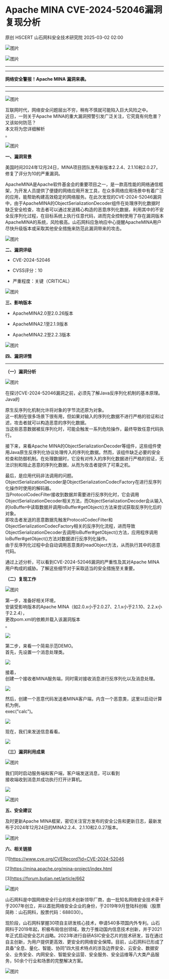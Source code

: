 #  Apache MINA CVE-2024-52046漏洞复现分析   
原创 HSCERT  山石网科安全技术研究院   2025-03-02 02:00  
  
![图片](https://mmbiz.qpic.cn/sz_mmbiz_gif/NGIAw2Z6vnLzibrp7C4HmazCNIQXMJIRxvbibNMMmxDGrTN0Z9ibYzXnSNKobTzADCPgdo1b7ukKNARFEicHqQiajWw/640?wx_fmt=gif&from=appmsg&tp=wxpic&wxfrom=13&wx_lazy=1&wx_co=1 "")  
  
  
![图片](https://mmbiz.qpic.cn/mmbiz_png/NGIAw2Z6vnLSsTccx7j0fJVU0OOoqKA8Jb8ZACqDjPdMzgicp2SzdZ19mFnVcBO53s1uA2cSfarQkwibVUeCeH9w/640?wx_fmt=other&wxfrom=5&wx_lazy=1&wx_co=1&tp=webp "")  
  
  
****  
****  
**网络安全警报！Apache MINA 漏洞来袭。**  
  
****  
****  
![图片](https://mmbiz.qpic.cn/mmbiz_jpg/NGIAw2Z6vnLKuKAwMiaYedpTAYugKibaTBsHzf5pDuztECgfIgOfpG5DRF31jzhosMEj23dlx186q0zgLaIZj9lA/640?wx_fmt=other&wxfrom=5&wx_lazy=1&wx_co=1&tp=webp "")  
  
  
  
互联网时代，网络安全问题层出不穷，稍有不慎就可能陷入巨大风险之中。  
近日，一则关于Apache MINA的重大漏洞预警引发广泛关注，它究竟有何危害？  
又该如何防范？  
本文将为您详细解析  
。  
  
  
  
![图片](https://mmbiz.qpic.cn/mmbiz_png/NGIAw2Z6vnLSsTccx7j0fJVU0OOoqKA8lvpAJHElQA6DiaJniaZb0daO3Kppz9ndV9Z2hHsjMuH61r2hu0jesGSg/640?wx_fmt=other&wxfrom=5&wx_lazy=1&wx_co=1&tp=webp "")  
  
**一、漏洞背景**  
  
  
美国时间2024年12月24日，MINA项目团队发布新版本2.2.4、2.1.10和2.0.27，修复了评分为10的严重漏洞。  
  
  
ApacheMINA是Apache软件基金会的重要项目之一，是一款高性能的网络通信框架，为开发人员提供了便捷的网络应用开发工具，在众多网络应用场景中有着广泛的应用，能帮助构建高效稳定的网络服务。在此次发现的CVE-2024-52046漏洞中，由于ApacheMINA的ObjectSerializationDecoder组件在处理序列化数据时缺乏安全检查，攻击者可以通过发送精心构造的恶意序列化数据，利用其中的不安全反序列化过程，在目标系统上执行任意代码，进而完全控制使用了存在漏洞版本ApacheMINA的系统，风险极高。山石网科应急响应中心提醒ApacheMINA用户尽快升级版本或采取其他安全措施来防范此漏洞带来的攻击。  
  
![图片](https://mmbiz.qpic.cn/mmbiz_png/NGIAw2Z6vnLSsTccx7j0fJVU0OOoqKA8lvpAJHElQA6DiaJniaZb0daO3Kppz9ndV9Z2hHsjMuH61r2hu0jesGSg/640?wx_fmt=other&wxfrom=5&wx_lazy=1&wx_co=1&tp=webp "")  
  
**二、漏洞评级**  
  
- CVE-2024-52046  
  
- CVSS评分：10  
  
- 严重程度：关键（CRITICAL）  
  
  
  
  
  
![图片](https://mmbiz.qpic.cn/mmbiz_png/NGIAw2Z6vnLSsTccx7j0fJVU0OOoqKA8lvpAJHElQA6DiaJniaZb0daO3Kppz9ndV9Z2hHsjMuH61r2hu0jesGSg/640?wx_fmt=other&wxfrom=5&wx_lazy=1&wx_co=1&tp=webp "")  
  
**三、影响版本**  
  
- ApacheMINA2.0至2.0.26版本  
  
- ApacheMINA2.1至2.1.9版本  
  
- ApacheMINA2.2至2.2.3版本  
  
  
  
  
![图片](https://mmbiz.qpic.cn/mmbiz_png/NGIAw2Z6vnLSsTccx7j0fJVU0OOoqKA8lvpAJHElQA6DiaJniaZb0daO3Kppz9ndV9Z2hHsjMuH61r2hu0jesGSg/640?wx_fmt=other&wxfrom=5&wx_lazy=1&wx_co=1&tp=webp "")  
  
**四、漏洞详情**  
  
****  
  
**（一）漏洞分析**  
  
![图片](https://mmbiz.qpic.cn/mmbiz_png/NGIAw2Z6vnLSsTccx7j0fJVU0OOoqKA8WFHRW8Evk0zcqAPJSmSRktqm69UXCNGtz8L1sz1g1Wg3sEYViamG90Q/640?wx_fmt=other&wxfrom=5&wx_lazy=1&wx_co=1&tp=webp "")  
  
  
在探讨CVE-2024-52046漏洞之前，必须先了解Java反序列化机制的基本原理。Java的  
  
原生反序列化机制允许将对象的字节流还原为对象。  
这一机制在很多场景下很有用，但如果对输入的序列化数据不进行严格的验证和过滤，攻击者就可以构造恶意的序列化数据。  
当这些恶意数据被反序列化时，可能会触发一系列危险操作，最终导致任意代码执行。  
  
  
接下来，来看Apache MINA的ObjectSerializationDecoder等组件，这些组件使用Java原生反序列化协议处理传入的序列化数据。然而，该组件缺乏必要的安全检查和防御机制。在处理数据时，它没有对传入的序列化数据进行严格的验证，无法识别和阻止恶意的序列化数据，从而为攻击者提供了可乘之机。  
  
  
最后，是应用代码非法调用的问题。  
ObjectSerializationDecoder是ObjectSerializationCodecFactory在进行反序列化操作时使用的解码器。  
当ProtocolCodecFilter接收到数据并需要进行反序列化时，它会调用ObjectSerializationDecoder相关方法，而ObjectSerializationDecoder会从输入的IoBuffer中读取数据并调用IoBuffer#getObject()方法来尝试获取反序列化后的对象。  
即攻击者发送的恶意数据先触发ProtocolCodecFilter和ObjectSerializationCodecFactory相关的反序列化流程，进而导致ObjectSerializationDecoder去调用IoBuffer#getObject()方法，应用程序调用IoBuffer#getObject()方法对数据进行反序列化操作。  
由于反序列化过程中会自动调用恶意类的readObject方法，从而执行其中的恶意代码。  
  
  
通过上述分析，可以看到CVE-2024-52046漏洞的严重性及其对Apache MINA用户构成的威胁。了解这些细节对于采取适当的安全措施至关重要。  
  
  
  
**（二）复现工作**  
  
![图片](https://mmbiz.qpic.cn/mmbiz_png/NGIAw2Z6vnLSsTccx7j0fJVU0OOoqKA8WFHRW8Evk0zcqAPJSmSRktqm69UXCNGtz8L1sz1g1Wg3sEYViamG90Q/640?wx_fmt=other&wxfrom=5&wx_lazy=1&wx_co=1&tp=webp "")  
  
第一步，准备好相关环境，  
安装受影响版本的Apache MINA（如2.0.x小于2.0.27、2.1.x小于2.1.10、2.2.x小于2.2.4），  
更改pom.xml的依赖并载入该漏洞版本  
。  
  
  
![](https://mmbiz.qpic.cn/mmbiz_png/Gw8FuwXLJnTj4JQQ7xCVXQvGzor2fwicZicq4dTbia03ibibdedTQuzasumiaOugZShn56micCyFzfHU3dCicOkoqc0Jaw/640?wx_fmt=png&from=appmsg "")  
  
  
第二步，来看一个简易示范DEMO。  
首先，先设置一个消息处理类。  
  
  
![](https://mmbiz.qpic.cn/mmbiz_png/Gw8FuwXLJnTj4JQQ7xCVXQvGzor2fwicZsAR2bONlyt6GFUszz5rDHtIE6EatBN4hTffIC3NrGUrzWdgXQKKslg/640?wx_fmt=png&from=appmsg "")  
  
  
接着，  
创建一个接收者MINA服务端，同时需对接收消息进行反序列化以及消息处理。  
  
  
![](https://mmbiz.qpic.cn/mmbiz_png/Gw8FuwXLJnTj4JQQ7xCVXQvGzor2fwicZfvwHcr0whAsdAPoSNv1vxicTEvecMsNqQDKgbuKhvyny2JkeIqM4cKw/640?wx_fmt=png&from=appmsg "")  
  
  
然后，创建一个恶意代码发送者MINA客户端，内含一个恶意类，这里以启动计算机为例，  
exec("calc")。  
  
  
![](https://mmbiz.qpic.cn/mmbiz_png/Gw8FuwXLJnTj4JQQ7xCVXQvGzor2fwicZ6MfQxTX8QumD6UJVR92Of6IN9jEr9wJEm2dHzXfQLnaSUQry5RbickQ/640?wx_fmt=png&from=appmsg "")  
  
  
现在，我们来发送信息看看。  
  
  
![](https://mmbiz.qpic.cn/mmbiz_png/Gw8FuwXLJnTj4JQQ7xCVXQvGzor2fwicZC4HRzzicfoiadjzWdRVTXeQic10YicsBuE32jF4FUjHptiaiauQv6L3Ijib7Q/640?wx_fmt=png&from=appmsg "")  
  
  
**（三）漏洞利用成果**  
  
![图片](https://mmbiz.qpic.cn/mmbiz_png/NGIAw2Z6vnLSsTccx7j0fJVU0OOoqKA8WFHRW8Evk0zcqAPJSmSRktqm69UXCNGtz8L1sz1g1Wg3sEYViamG90Q/640?wx_fmt=other&wxfrom=5&wx_lazy=1&wx_co=1&tp=webp "")  
  
  
我们同时启动服务端和客户端，客户端发送消息，可以看到  
接收端收到消息并成功执行打开计算机。  
  
  
![](https://mmbiz.qpic.cn/mmbiz_png/Gw8FuwXLJnTj4JQQ7xCVXQvGzor2fwicZrmhsmJiam0ibwyHNh0cNntean6kX7d2e303gYlROKVErSKAlXL3h5GgQ/640?wx_fmt=png&from=appmsg "")  
  
  
![图片](https://mmbiz.qpic.cn/mmbiz_png/NGIAw2Z6vnLSsTccx7j0fJVU0OOoqKA8lvpAJHElQA6DiaJniaZb0daO3Kppz9ndV9Z2hHsjMuH61r2hu0jesGSg/640?wx_fmt=other&wxfrom=5&wx_lazy=1&wx_co=1&tp=webp "")  
  
**五、安全建议**  
  
  
及时更新Apache MINA框架，密切关注官方发布的安全公告和更新日志，最新发布于2024年12月24日的MINA2.2.4、2.1.10和2.0.27版本。  
  
  
![图片](https://mmbiz.qpic.cn/mmbiz_png/NGIAw2Z6vnLSsTccx7j0fJVU0OOoqKA8lvpAJHElQA6DiaJniaZb0daO3Kppz9ndV9Z2hHsjMuH61r2hu0jesGSg/640?wx_fmt=other&wxfrom=5&wx_lazy=1&wx_co=1&tp=webp "")  
  
**六、相关链接**  
  
  
[1]https://www.cve.org/CVERecord?id=CVE-2024-52046  
  
[2]https://mina.apache.org/mina-project/index.html  
  
[3]https://forum.butian.net/article/662  
  
  
![图片](https://mmbiz.qpic.cn/mmbiz_png/NGIAw2Z6vnLSsTccx7j0fJVU0OOoqKA8KrXv9sZf93yt4huq2kARyZSgmdnic40GayohIYiaD2FAkkAqJehJSMtQ/640?wx_fmt=png&wxfrom=5&wx_lazy=1&wx_co=1&tp=wxpic "")  
  
山石网科是中国网络安全行业的技术创新领导厂商，由一批知名网络安全技术骨干于2007年创立，并以首批网络安全企业的身份，于2019年9月登陆科创板（股票简称：山石网科，股票代码：688030）。  
  
现阶段，山石网科掌握30项自主研发核心技术，申请540多项国内外专利。山石网科于2019年起，积极布局信创领域，致力于推动国内信息技术创新，并于2021年正式启动安全芯片战略。2023年进行自研ASIC安全芯片的技术研发，旨在通过自主创新，为用户提供更高效、更安全的网络安全保障。目前，山石网科已形成了具备“全息、量化、智能、协同”四大技术特点的涉及边界安全、云安全、数据安全、业务安全、内网安全、智能安全运营、安全服务、安全运维等八大类产品服务，50余个行业和场景的完整解决方案。  
  
![图片](https://mmbiz.qpic.cn/sz_mmbiz_gif/NGIAw2Z6vnLzibrp7C4HmazCNIQXMJIRxPibycdiaNQCI4PNojUk3eYCQDZs6c5zNMUkq7yFNeYQIxicAV33eHNdFA/640?wx_fmt=gif&from=appmsg&wxfrom=5&wx_lazy=1&wx_co=1&tp=wxpic "")  
  
  
